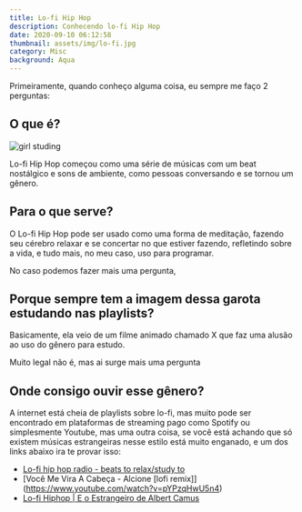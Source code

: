 ```yaml
---
title: Lo-fi Hip Hop
description: Conhecendo lo-fi Hip Hop
date: 2020-09-10 06:12:58
thumbnail: assets/img/lo-fi.jpg
category: Misc
background: Aqua
---
```

Primeiramente, quando conheço alguma coisa, eu sempre me faço 2 perguntas:

## O que é?

![girl studing](assets/img/lo-fi.jpg "girl studing")

Lo-fi Hip Hop começou como uma série de músicas com um beat nostálgico e sons de ambiente, como pessoas conversando e se tornou um gênero.

## Para o que serve?

O Lo-fi Hip Hop pode ser usado como uma forma de meditação, fazendo seu cérebro relaxar e se concertar no que estiver fazendo, refletindo sobre a vida, e tudo mais, no meu caso, uso para programar.

No caso podemos fazer mais uma pergunta,

## Porque sempre tem a imagem dessa garota estudando nas playlists?

Basicamente, ela veio de um filme animado chamado X que faz uma alusão ao uso do gênero para estudo.

Muito legal não é, mas ai surge mais uma pergunta

## Onde consigo ouvir esse gênero?

A internet está cheia de playlists sobre lo-fi, mas muito pode ser encontrado em plataformas de streaming pago como Spotify ou simplesmente Youtube, mas uma outra coisa, se você está achando que só existem músicas estrangeiras nesse estilo está muito enganado, e um dos links abaixo ira te provar isso:

* [Lo-fi hip hop radio - beats to relax/study to](https://www.youtube.com/watch?v=5qap5aO4i9A)
* [Você Me Vira A Cabeça - Alcione \[lofi remix]](https://www.youtube.com/watch?v=pYPzqHwU5n4)
* [Lo-fi Hiphop | E o Estrangeiro de Albert Camus](https://www.youtube.com/watch?v=M3Zv48B0hLs)